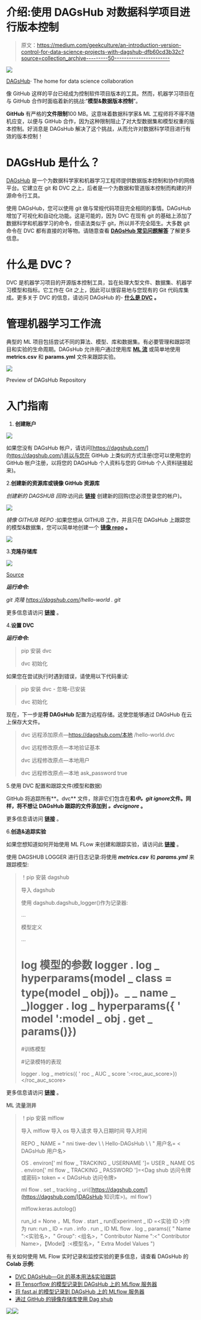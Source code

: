 # 介绍:使用 DAGsHub 对数据科学项目进行版本控制

> 原文：<https://medium.com/geekculture/an-introduction-version-control-for-data-science-projects-with-dagshub-dfb60cd3b32c?source=collection_archive---------50----------------------->

![](img/e06cdde9a2fcc53d7ffd7c5987dd8e7b.png)

[DAGsHub](https://i.ytimg.com/vi/lrzdqEwzoo8/maxresdefault.jpg)· The home for data science collaboration

像 GitHub 这样的平台已经成为控制软件项目版本的工具。然而，机器学习项目在与 GitHub 合作时面临着新的挑战:“**模型&数据版本控制**”。

**GitHub** 有严格的**文件限制**100 MB。这意味着数据科学家& ML 工程师将不得不随机应变，以便与 GitHub 合作，因为这种限制阻止了对大型数据集和模型权重的版本控制。好消息是 DAGsHub 解决了这个挑战，从而允许对数据科学项目进行有效的版本控制！

# **DAGsHub 是什么？**

[DAGsHub](https://dagshub.com) 是一个为数据科学家和机器学习工程师提供数据版本控制和协作的网络平台。它建立在 git 和 DVC 之上，后者是一个为数据和管道版本控制而构建的开源命令行工具。

使用 DAGsHub，您可以使用 git 做与常规代码项目完全相同的事情。DAGsHub 增加了可视化和自动化功能。这是可能的，因为 DVC 在现有 git 的基础上添加了数据科学和机器学习的命令，但语法类似于 git，所以并不完全陌生。大多数 git 命令在 DVC 都有直接的对等物。请随意查看 [**DAGsHub 常见问题解答**](https://dagshub.com/docs/faq/index.html) 了解更多信息。

# 什么是 DVC？

DVC 是机器学习项目的开源版本控制工具，旨在处理大型文件、数据集、机器学习模型和指标。它工作在 Git 之上，因此可以很容易地与您现有的 Git 代码库集成。更多关于 DVC 的信息，请访问 DAGsHub 的- [**什么是 DVC**](https://dagshub.com/docs/integration-guide/integration-guide/#what-is-dvc) **。**

# 管理机器学习工作流

典型的 ML 项目包括尝试不同的算法、模型、库和数据集。有必要管理和跟踪项目和实验的生命周期。DAGsHub 允许用户通过使用库 [**ML 流**](https://www.mlflow.org/docs/latest/concepts.html) 或简单地使用 **metrics.csv** 和 **params.yml** 文件来跟踪实验。

![](img/95aeb5218011184bb7956d02cb553b6e.png)

Preview of DAGsHub Repository

# 入门指南

1.  **创建账户**

![](img/9ac09652f05c59f5bf9667bf93d946b5.png)

如果您没有 DAGsHub 帐户，请访问[https://dagshub.com/](https://dagshub.com/)并以与您在 GitHub 上类似的方式注册(您可以使用您的 GitHub 帐户注册，以将您的 DAGsHub 个人资料与您的 GitHub 个人资料链接起来)。

2.**创建新的资源库或镜像 GitHub 资源库**

*创建新的 DAGSHUB 回购*:访问此 [**链接**](https://dagshub.com/repo/create) 创建新的回购(您必须登录您的帐户)。

![](img/a2334e5e5fe34e3f63d38cd6c73d2366.png)

*镜像 GITHUB REPO* :如果您想从 GITHUB 工作，并且只在 DAGsHub 上跟踪您的模型&数据集，您可以简单地创建一个 [**镜像 repo**](https://dagshub.com/repo/migrate) **。**

![](img/71956c2d8c29c20b57e712f37e30d4fb.png)

3.**克隆存储库**

![](img/feda44e550766255b0bf34e6c8c7176b.png)

[Source](https://dagshub.com/docs/getting-started/assets/2-git-remote.png)

***运行命令:***

*git 克隆 https://dagshub.com/<DAGsHub-user-name>/hello-world . git*

更多信息请访问 [**链接**](https://dagshub.com/docs/getting-started/create-a-dagshub-project/) 。

4.**设置 DVC**

***运行命令:***

> pip 安装 dvc
> 
> dvc 初始化

如果您在尝试执行时遇到错误，请使用以下代码重试:

> pip 安装 dvc *-* 忽略-已安装
> 
> dvc 初始化

现在，下一步是**将 DAGsHub** 配置为远程存储。这使您能够通过 DAGsHub 在云上保存大文件。

> dvc 远程添加原点—https://dagshub.com/本地 <dagshub-user-name>/hello-world.dvc</dagshub-user-name>
> 
> dvc 远程修改原点—本地验证基本
> 
> dvc 远程修改原点—本地用户<dagshub-user-name></dagshub-user-name>
> 
> dvc 远程修改原点—本地 ask_password true

5.使用 DVC 配置和跟踪文件(模型和数据)

GitHub 将追踪所有**。dvc** 文件，除非它们包含在**和*中。git ignore*文件。同样，将不想让 DAGsHub 跟踪的文件添加到 ***。dvcignore*** 。**

更多信息请访问 [**链接**](https://dagshub.com/docs/getting-started/create-a-dagshub-project/) 。

6.**创造&追踪实验**

如果您想知道如何开始使用 ML FLow 来创建和跟踪实验，请访问此 [**链接**](https://www.mlflow.org/docs/latest/tracking.html) 。

使用 DAGSHUB LOGGER 进行日志记录:将使用 ***metrics.csv*** 和 ***params.yml*** 来跟踪模型:

> ！pip 安装 dagshub
> 
> 导入 dagshub
> 
> 使用 dagshub.dagshub_logger()作为记录器:
> 
> …
> 
> 模型定义
> 
> …
> 
> # log 模型的参数 logger . log _ hyperparams(model _ class = type(model _ obj))。_ _ name _ _)logger . log _ hyperparams({ ' model ':model _ obj . get _ params()})
> 
> #训练模型
> 
> #记录模特的表现
> 
> logger . log _ metrics({ ' roc _ AUC _ score ':<roc_auc_score>})</roc_auc_score>

更多信息请访问 [**链接**](https://dagshub.com/docs/getting-started/track-experiments/) 。

ML 流量测井

> ！pip 安装 mlflow
> 
> 导入 mlflow
> 导入 os
> 导入请求
> 导入日期时间
> 导入时间
> 
> REPO _ NAME = " nni tiwe-dev \ \ Hello-DAGsHub \ \ "
> 用户名= < DAGsHub 用户名>
> 
> OS . environ[' ml flow _ TRACKING _ USERNAME ']= USER _ NAME
> OS . environ[' ml flow _ TRACKING _ PASSWORD ']=<Dag shub 访问令牌或密码>
> token = < DAGsHub 访问令牌>
> 
> ml flow . set _ tracking _ uri([https://dagshub.com/](https://dagshub.com/)DAGsHub 知识库>)。ml flow’)
> 
> mlflow.keras.autolog()
> 
> run_id = None
> ，ML flow . start _ run(Experiment _ ID =<实验 ID >)作为 run:
> run _ ID = run . info . run _ ID
> ML flow . log _ params({ " Name ":<实验名>，" Group": <组名>，" Contributor Name ":<" Contributor Name>，【Model】:<模型名>，" Extra Model Values ")

有关如何使用 ML Flow 实时记录和监控实验的更多信息，请查看 DAGsHub 的 **Colab 示例**:

*   [DVC DAGsHub—Git 的基本用法&实验跟踪](https://colab.research.google.com/drive/1JJIwAH0TBSY49um5s2FD0GEA6bw3SKrd?usp=sharing)
*   [将 Tensorflow 的模型记录到 DAGsHub 上的 MLflow 服务器](https://colab.research.google.com/drive/1TrN7YEgiIzt7EelvshJPx2n4j-Qa6LBf?usp=sharing)
*   [将 fast.ai 的模型记录到 DAGsHub 上的 MLflow 服务器](https://colab.research.google.com/drive/1DhHzI5blVbniFwx98EKXYSi0z_Icm07t?usp=sharing)
*   [通过 GitHub 的镜像存储库使用 Dag shub](https://colab.research.google.com/drive/18k1aiqjUoWp04sCUlYBItW3l8cU6KPNV?usp=sharing)

![](img/95aeb5218011184bb7956d02cb553b6e.png)![](img/4a25b8a612319888e57a12f501aabada.png)